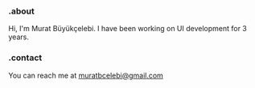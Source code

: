 ### .about
Hi, I'm Murat Büyükçelebi. I have been working on UI development for 3 years.

### .contact
You can reach me at muratbcelebi@gmail.com

